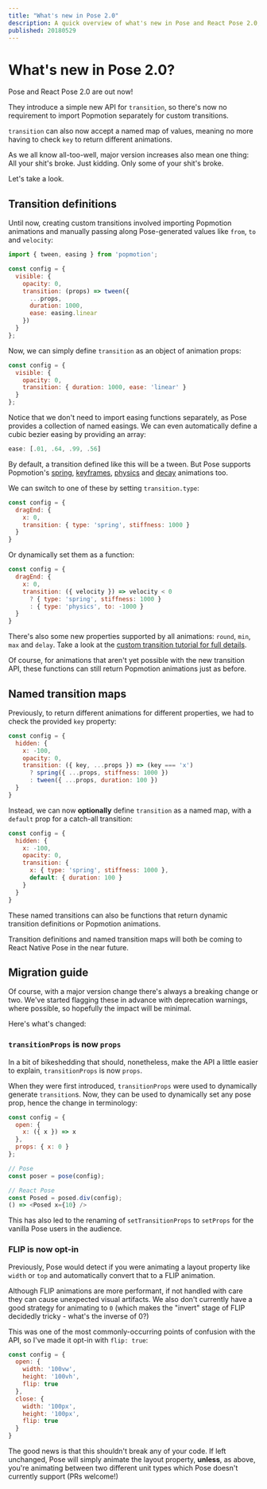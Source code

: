 ```yaml
---
title: "What's new in Pose 2.0"
description: A quick overview of what's new in Pose and React Pose 2.0, and how to migrate
published: 20180529
---
```


# What's new in Pose 2.0?

Pose and React Pose 2.0 are out now!

They introduce a simple new API for `transition`, so there's now no requirement to import Popmotion separately for custom transitions.

`transition` can also now accept a named map of values, meaning no more having to check `key` to return different animations.

As we all know all-too-well, major version increases also mean one thing: All your shit's broke. Just kidding. Only some of your shit's broke.

Let's take a look.

## Transition definitions

Until now, creating custom transitions involved importing Popmotion animations and manually passing along Pose-generated values like `from`, `to` and `velocity`:

```javascript
import { tween, easing } from 'popmotion';

const config = {
  visible: {
    opacity: 0,
    transition: (props) => tween({
      ...props,
      duration: 1000,
      ease: easing.linear
    })
  }
};
```

Now, we can simply define `transition` as an object of animation props:

```javascript
const config = {
  visible: {
    opacity: 0,
    transition: { duration: 1000, ease: 'linear' }
  }
};
```

Notice that we don't need to import easing functions separately, as Pose provides a collection of named easings. We can even automatically define a cubic bezier easing by providing an array:

```javascript
ease: [.01, .64, .99, .56]
```

By default, a transition defined like this will be a tween. But Pose supports Popmotion's [spring](/api/spring), [keyframes](/api/keyframes), [physics](/api/physics) and [decay](/api/decay) animations too.

We can switch to one of these by setting `transition.type`:

```javascript
const config = {
  dragEnd: {
    x: 0,
    transition: { type: 'spring', stiffness: 1000 }
  }
}
```

Or dynamically set them as a function:

```javascript
const config = {
  dragEnd: {
    x: 0,
    transition: ({ velocity }) => velocity < 0
      ? { type: 'spring', stiffness: 1000 }
      : { type: 'physics', to: -1000 }
  }
}
```

There's also some new properties supported by all animations: `round`, `min`, `max` and `delay`. Take a look at the [custom transition tutorial for full details](/pose/learn/custom-transitions).

Of course, for animations that aren't yet possible with the new transition API, these functions can still return Popmotion animations just as before. 

## Named transition maps

Previously, to return different animations for different properties, we had to check the provided `key` property:

```javascript
const config = {
  hidden: {
    x: -100,
    opacity: 0,
    transition: ({ key, ...props }) => (key === 'x')
      ? spring({ ...props, stiffness: 1000 })
      : tween({ ...props, duration: 100 })
  }
}
```

Instead, we can now **optionally** define `transition` as a named map, with a `default` prop for a catch-all transition:

```javascript
const config = {
  hidden: {
    x: -100,
    opacity: 0,
    transition: {
      x: { type: 'spring', stiffness: 1000 },
      default: { duration: 100 }
    }
  }
}
```

These named transitions can also be functions that return dynamic transition definitions or Popmotion animations.

Transition definitions and named transition maps will both be coming to React Native Pose in the near future.

## Migration guide

Of course, with a major version change there's always a breaking change or two. We've started flagging these in advance with deprecation warnings, where possible, so hopefully the impact will be minimal.

Here's what's changed:

### `transitionProps` is now `props`

In a bit of bikeshedding that should, nonetheless, make the API a little easier to explain, `transitionProps` is now `props`.

When they were first introduced, `transitionProps` were used to dynamically generate `transition`s. Now, they can be used to dynamically set any pose prop, hence the change in terminology:

```javascript
const config = {
  open: {
    x: ({ x }) => x
  },
  props: { x: 0 }
};

// Pose
const poser = pose(config);

// React Pose
const Posed = posed.div(config);
() => <Posed x={10} />
```

This has also led to the renaming of `setTransitionProps` to `setProps` for the vanilla Pose users in the audience.

### FLIP is now opt-in

Previously, Pose would detect if you were animating a layout property like `width` or `top` and automatically convert that to a FLIP animation.

Although FLIP animations are more performant, if not handled with care they can cause unexpected visual artifacts. We also don't currently have a good strategy for animating to `0` (which makes the "invert" stage of FLIP decidedly tricky - what's the inverse of 0?)

This was one of the most commonly-occurring points of confusion with the API, so I've made it opt-in with `flip: true`:

```javascript
const config = {
  open: {
    width: '100vw',
    height: '100vh',
    flip: true
  },
  close: {
    width: '100px',
    height: '100px',
    flip: true
  }
}
```

The good news is that this shouldn't break any of your code. If left unchanged, Pose will simply animate the layout property, **unless**, as above, you're animating between two different unit types which Pose doesn't currently support (PRs welcome!)
